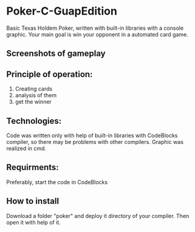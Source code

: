 # Poker-C-GuapEdition
Basic Texas Holdem Poker, written with built-in libraries with a console graphic. Your main goal is win your opponent in a automated card game.
## Screenshots of gameplay

## Principle of operation:
1. Creating cards
2. analysis of them
3. get the winner

## Technologies:
Code was written only with help of built-in libraries with CodeBlocks compiler, so there may be problems with other compilers. Graphic was realized in cmd.

## Requirments:
Preferably, start the code in CodeBlocks

## How to install
Download a folder "poker" and deploy it directory of your compiler. Then open it with help of it.
